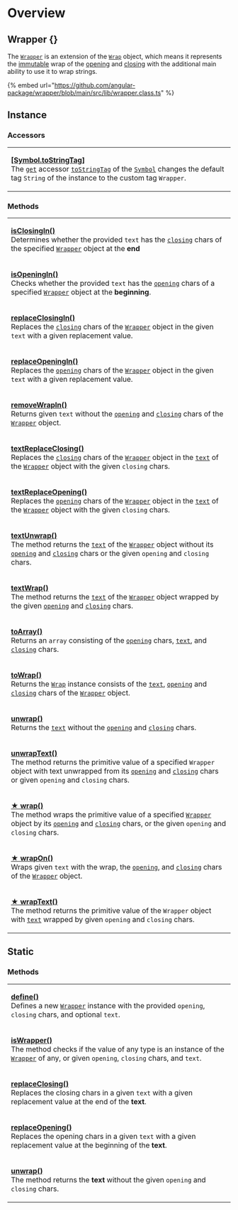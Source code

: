 # Overview

## Wrapper {}

The [`Wrapper`](https://github.com/angular-package/wrapper/blob/main/src/lib/wrapper.class.ts) is an extension of the [`Wrap`](broken-reference) object, which means it represents the [immutable](https://developer.mozilla.org/en-US/docs/Glossary/Immutable) wrap of the [opening](../library/basic-concepts.md#opening) and [closing](../library/basic-concepts.md#closing) with the additional main ability to use it to wrap strings.&#x20;

{% embed url="https://github.com/angular-package/wrapper/blob/main/src/lib/wrapper.class.ts" %}

## Instance

### Accessors

|                                                                                                                                                                                                                                                                                                                                                                                                                                                                                                                                                                                                                                                         |
| ------------------------------------------------------------------------------------------------------------------------------------------------------------------------------------------------------------------------------------------------------------------------------------------------------------------------------------------------------------------------------------------------------------------------------------------------------------------------------------------------------------------------------------------------------------------------------------------------------------------------------------------------------- |
| <p><strong></strong><a href="instance/accessors/symbol.tostringtag.md#symbol.tostringtag"><strong>​[Symbol.toStringTag]</strong></a><br>The <a href="https://developer.mozilla.org/en-US/docs/Web/JavaScript/Reference/Functions/get"><code>get</code></a> accessor <a href="https://developer.mozilla.org/en-US/docs/Web/JavaScript/Reference/Global_Objects/Symbol/toStringTag"><code>toStringTag</code></a> of the <a href="https://developer.mozilla.org/en-US/docs/Web/JavaScript/Reference/Global_Objects/Symbol"><code>Symbol</code></a> changes the default tag <code>String</code> of the instance to the custom tag <code>Wrapper</code>.</p> |

### Methods

|                                                                                                                                                                                                                                                                                                                                                                                                                                                                                                                    |
| ------------------------------------------------------------------------------------------------------------------------------------------------------------------------------------------------------------------------------------------------------------------------------------------------------------------------------------------------------------------------------------------------------------------------------------------------------------------------------------------------------------------ |
| <p><strong></strong><a href="instance/methods/isclosingin.md"><strong>isClosingIn()</strong></a><br>Determines whether the provided <code>text</code> has the <a href="../wrap/accessors/#wrap.prototype.closing"><code>closing</code></a> chars of the specified <a href="overview.md"><code>Wrapper</code></a> object at the <strong>end</strong></p>                                                                                                                                                            |
| <p><strong></strong><a href="instance/methods/isopeningin.md"><strong>isOpeningIn()</strong></a><br>Checks whether the provided <code>text</code> has the <a href="../wrap/accessors/#wrap.prototype.opening"><code>opening</code></a> chars of a specified <a href="overview.md"><code>Wrapper</code></a> object at the <strong>beginning</strong>.</p>                                                                                                                                                           |
| <p><strong></strong><a href="instance/methods/replaceclosingin.md"><strong>replaceClosingIn()</strong></a><br>Replaces the <a href="../wrap/accessors/#wrap.prototype.closing"><code>closing</code></a> chars of the <a href="overview.md"><code>Wrapper</code></a> object in the given <code>text</code> with a given replacement value.</p>                                                                                                                                                                      |
| <p><strong></strong><a href="instance/methods/replaceopeningin.md"><strong>replaceOpeningIn()</strong></a><br>Replaces the <a href="../wrap/accessors/#wrap.prototype.opening"><code>opening</code></a> chars of the <a href="overview.md"><code>Wrapper</code></a> object in the given <code>text</code> with a given replacement value.</p>                                                                                                                                                                      |
| <p><strong></strong><a href="instance/methods/removewrapin.md"><strong>removeWrapIn()</strong></a><br>Returns given <code>text</code> without the <a href="../wrap/accessors/#wrap.prototype.opening"><code>opening</code></a> and <a href="../wrap/accessors/#wrap.prototype.closing"><code>closing</code></a> chars of the <a href="overview.md"><code>Wrapper</code></a> object.</p>                                                                                                                            |
| <p><strong></strong><a href="instance/methods/textreplaceclosing.md"><strong>textReplaceClosing()</strong></a><br>Replaces the <a href="../wrap/accessors/#wrap.prototype.closing"><code>closing</code></a> chars of the <a href="overview.md"><code>Wrapper</code></a> object in the <a href="../wrap/accessors/#wrap.prototype.text"><code>text</code></a> of the <a href="overview.md"><code>Wrapper</code></a> object with the given <code>closing</code> chars.</p>                                           |
| <p><strong></strong><a href="instance/methods/textreplaceopening.md"><strong>textReplaceOpening()</strong></a><br>Replaces the <a href="../wrap/accessors/#wrap.prototype.opening"><code>opening</code></a> chars of the <a href="overview.md"><code>Wrapper</code></a> object in the <a href="../wrap/accessors/#wrap.prototype.text"><code>text</code></a> of the <a href="overview.md"><code>Wrapper</code></a> object with the given <code>closing</code> chars.</p>                                           |
| <p><strong></strong><a href="instance/methods/textunwrap.md"><strong>textUnwrap()</strong></a><br>The method returns the <a href="../wrap/accessors/#wrap.prototype.text"><code>text</code></a> of the <a href="overview.md"><code>Wrapper</code></a> object without its <a href="../wrap/accessors/#wrap.prototype.opening"><code>opening</code></a> and <a href="../wrap/accessors/#wrap.prototype.closing"><code>closing</code></a> chars or the given <code>opening</code> and <code>closing</code> chars.</p> |
| <p><strong></strong><a href="instance/methods/textwrap.md"><strong>textWrap()</strong></a><br>The method returns the <a href="../wrap/accessors/#wrap.prototype.text"><code>text</code></a> of the <a href="overview.md"><code>Wrapper</code></a> object wrapped by the given <a href="../wrap/accessors/#wrap.prototype.opening"><code>opening</code></a> and <a href="../wrap/accessors/#wrap.prototype.closing"><code>closing</code></a> chars.</p>                                                             |
| <p><strong></strong><a href="instance/methods/toarray.md"><strong>toArray()</strong></a><br>Returns an <code>array</code> consisting of the <a href="../wrap/accessors/#wrap.prototype.opening"><code>opening</code></a> chars, <a href="../wrap/accessors/#wrap.prototype.text"><code>text</code></a>, and <a href="../wrap/accessors/#wrap.prototype.closing"><code>closing</code></a> chars.</p>                                                                                                                |
| <p><strong></strong><a href="instance/methods/towrap.md"><strong>toWrap()</strong></a><br>Returns the <a href="../wrap/overview.md"><code>Wrap</code></a> instance consists of the <a href="../wrap/accessors/#wrap.prototype.text"><code>text</code></a>, <a href="../wrap/accessors/#wrap.prototype.opening"><code>opening</code></a> and <a href="../wrap/accessors/#wrap.prototype.closing"><code>closing</code></a> chars of the <a href="overview.md"><code>Wrapper</code></a> object.</p>                   |
| <p><strong></strong><a href="instance/methods/unwrap.md"><strong>unwrap()</strong></a><br>Returns the <a href="../wrap/accessors/#wrap.prototype.text"><code>text</code></a> without the <a href="../wrap/accessors/#wrap.prototype.opening"><code>opening</code></a> and <a href="../wrap/accessors/#wrap.prototype.closing"><code>closing</code></a> chars.</p>                                                                                                                                                  |
| <p><strong></strong><a href="instance/methods/unwraptext.md"><strong>unwrapText()</strong></a><br>The method returns the primitive value of a specified <code>Wrapper</code> object with text unwrapped from its <a href="../wrap/accessors/#wrap.prototype.opening"><code>opening</code></a> and <a href="../wrap/accessors/#wrap.prototype.closing"><code>closing</code></a> chars or given <code>opening</code> and <code>closing</code> chars.</p>                                                             |
| <p><strong></strong><a href="instance/methods/wrap.md"><strong>★ wrap()</strong></a><br>The method wraps the primitive value of a specified <a href="overview.md"><code>Wrapper</code></a> object by its <a href="../wrap/accessors/#wrap.prototype.opening"><code>opening</code></a> and <a href="../wrap/accessors/#wrap.prototype.closing"><code>closing</code></a> chars, or the given <code>opening</code> and <code>closing</code> chars.</p>                                                                |
| <p><strong></strong><a href="instance/methods/wrapon.md"><strong>★ wrapOn()</strong></a><br>Wraps given <code>text</code> with the wrap, the <a href="../wrap/accessors/#wrap.prototype.opening"><code>opening</code></a>, and <a href="../wrap/accessors/#wrap.prototype.closing"><code>closing</code></a> chars of the <a href="overview.md"><code>Wrapper</code></a> object.</p>                                                                                                                                |
| <p><strong></strong><a href="instance/methods/wraptext.md"><strong>★ wrapText()</strong></a><br>The method returns the primitive value of the <code>Wrapper</code> object with <a href="../wrap/accessors/#wrap.prototype.text"><code>text</code></a> wrapped by given <code>opening</code> and <code>closing</code> chars.</p>                                                                                                                                                                                    |

## Static

### Methods

|                                                                                                                                                                                                                                                                                                                                      |
| ------------------------------------------------------------------------------------------------------------------------------------------------------------------------------------------------------------------------------------------------------------------------------------------------------------------------------------ |
| <p><strong></strong><a href="static/methods/define.md"><strong>define()</strong></a><strong></strong><br><strong></strong>Defines a new <a href="overview.md#wrapper"><code>Wrapper</code></a> instance with the provided <code>opening</code>, <code>closing</code> chars, and optional <code>text</code>.</p>                      |
| <p><a href="static/methods/iswrapper.md"><strong>isWrapper()</strong></a><strong></strong><br><strong></strong>The method checks if the value of any type is an instance of the <a href="overview.md#wrapper"><code>Wrapper</code></a> of any, or given <code>opening</code>, <code>closing</code> chars, and <code>text</code>.</p> |
| <p><strong></strong><a href="static/methods/replaceclosing.md"><strong>replaceClosing()</strong></a><strong></strong><br><strong></strong>Replaces the closing chars in a given <code>text</code> with a given replacement value at the end of the <strong>text</strong>.</p>                                                        |
| <p><strong></strong><a href="static/methods/replaceopening.md"><strong>replaceOpening()</strong></a><strong></strong><br><strong></strong>Replaces the opening chars in a given <code>text</code> with a given replacement value at the beginning of the <strong>text</strong>.</p>                                                  |
| <p><strong></strong><a href="static/methods/unwrap.md"><strong>unwrap()</strong></a><strong></strong><br><strong></strong>The method returns the <strong>text</strong> without the given <code>opening</code> and <code>closing</code> chars.</p>                                                                                    |

